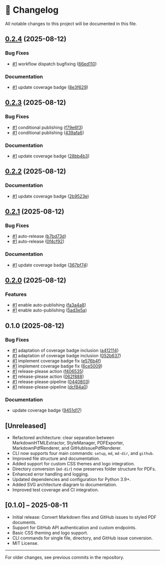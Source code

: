 # 📝 Changelog

All notable changes to this project will be documented in this file.

## [0.2.4](https://github.com/cdeimling/docskin/compare/v0.2.3...v0.2.4) (2025-08-12)


### Bug Fixes

* [#1](https://github.com/cdeimling/docskin/issues/1) workflow dispatch bugfixing ([66ed110](https://github.com/cdeimling/docskin/commit/66ed110bf5e8a8e52d69af7f45734c4cffb0400b))


### Documentation

* [#1](https://github.com/cdeimling/docskin/issues/1) update coverage badge ([8e3f629](https://github.com/cdeimling/docskin/commit/8e3f629ea60fdb798692fa90867fe539cdbbe60e))

## [0.2.3](https://github.com/cdeimling/docskin/compare/v0.2.2...v0.2.3) (2025-08-12)


### Bug Fixes

* [#1](https://github.com/cdeimling/docskin/issues/1) conditional publishing ([f79e6f3](https://github.com/cdeimling/docskin/commit/f79e6f314cb02fe922a13c207ebfbced1cba9546))
* [#1](https://github.com/cdeimling/docskin/issues/1) conditional publishing ([439afa6](https://github.com/cdeimling/docskin/commit/439afa67228319ef5860f67fcdb2df5641930e44))


### Documentation

* [#1](https://github.com/cdeimling/docskin/issues/1) update coverage badge ([28bb4b3](https://github.com/cdeimling/docskin/commit/28bb4b3bb29242c065524e22bcd728efe4073df4))

## [0.2.2](https://github.com/cdeimling/docskin/compare/v0.2.1...v0.2.2) (2025-08-12)


### Documentation

* [#1](https://github.com/cdeimling/docskin/issues/1) update coverage badge ([2b9523e](https://github.com/cdeimling/docskin/commit/2b9523e91a05d4079a957527cc6e132b3261cf28))

## [0.2.1](https://github.com/cdeimling/docskin/compare/v0.2.0...v0.2.1) (2025-08-12)


### Bug Fixes

* [#1](https://github.com/cdeimling/docskin/issues/1) auto-release ([b7bd73d](https://github.com/cdeimling/docskin/commit/b7bd73dcf306d57deb5a33a929c3d829702bc316))
* [#1](https://github.com/cdeimling/docskin/issues/1) auto-release ([0f4cf92](https://github.com/cdeimling/docskin/commit/0f4cf92c45afd8ec6051b8a603350e429a82683c))


### Documentation

* [#1](https://github.com/cdeimling/docskin/issues/1) update coverage badge ([367bf74](https://github.com/cdeimling/docskin/commit/367bf74a6b8a766cdc00155407d86a0a10180454))

## [0.2.0](https://github.com/cdeimling/docskin/compare/v0.1.0...v0.2.0) (2025-08-12)


### Features

* [#1](https://github.com/cdeimling/docskin/issues/1) enable auto-publishing ([fa3a4a8](https://github.com/cdeimling/docskin/commit/fa3a4a81c0ce57f54b9cdaf2f4fef4785f6627d8))
* [#1](https://github.com/cdeimling/docskin/issues/1) enable auto-publishing ([5ad3e5a](https://github.com/cdeimling/docskin/commit/5ad3e5a7a463a1ff844b7ebd107c68b96d2ebe46))

## 0.1.0 (2025-08-12)


### Bug Fixes

* [#1](https://github.com/cdeimling/docskin/issues/1) adaptation of coverage badge inclusion ([a412114](https://github.com/cdeimling/docskin/commit/a412114aed7499adad505f4ade642224588471e5))
* [#1](https://github.com/cdeimling/docskin/issues/1) adaptation of coverage badge inclusion ([052b637](https://github.com/cdeimling/docskin/commit/052b6376a2bd4732d957eb2af11215b4d1fe08a6))
* [#1](https://github.com/cdeimling/docskin/issues/1) implement coverage badge fix ([e576b4f](https://github.com/cdeimling/docskin/commit/e576b4f8c48d19efb85759c2fe9abf7cef6ec8ad))
* [#1](https://github.com/cdeimling/docskin/issues/1) implement coverage badge fix ([6ce5009](https://github.com/cdeimling/docskin/commit/6ce500905debd37712139c876c510a0a150d0d4f))
* [#1](https://github.com/cdeimling/docskin/issues/1) release-please action ([f406535](https://github.com/cdeimling/docskin/commit/f4065358d9855d88907e67475a85df8b9cb85a84))
* [#1](https://github.com/cdeimling/docskin/issues/1) release-please action ([062f888](https://github.com/cdeimling/docskin/commit/062f888a947051bd60d7d38c37ab887c027d231c))
* [#1](https://github.com/cdeimling/docskin/issues/1) release-please-pipeline ([0440803](https://github.com/cdeimling/docskin/commit/044080354225ec671ee88c5b6cc5e09a0a14bcb0))
* [#1](https://github.com/cdeimling/docskin/issues/1) release-please-pipeline ([dcf84a0](https://github.com/cdeimling/docskin/commit/dcf84a0e37f3864b24c1da9765b1f434bc318a1b))


### Documentation

* update coverage badge ([9451d17](https://github.com/cdeimling/docskin/commit/9451d170eb1945eb4a99b7b80a9b61d01e8af738))

## [Unreleased]

- Refactored architecture: clear separation between MarkdownHTMLExtractor, StyleManager, PDFExporter, MarkdownPdfRenderer, and GitHubIssuePdfRenderer.
- CLI now supports four main commands: `setup`, `md`, `md-dir`, and `github`.
- Improved file structure and documentation.
- Added support for custom CSS themes and logo integration.
- Directory conversion (`md-dir`) now preserves folder structure for PDFs.
- Enhanced error handling and logging.
- Updated dependencies and configuration for Python 3.9+.
- Added SVG architecture diagram to documentation.
- Improved test coverage and CI integration.

## [0.1.0] – 2025-08-11

- Initial release: Convert Markdown files and GitHub issues to styled PDF documents.
- Support for GitHub API authentication and custom endpoints.
- Basic CSS theming and logo support.
- CLI commands for single file, directory, and GitHub issue conversion.
- MIT License.

---

For older changes, see previous commits in the repository.
